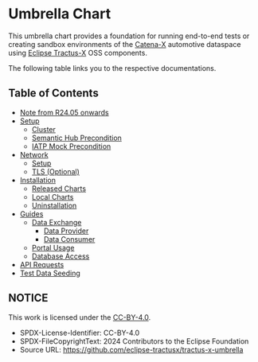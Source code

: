 # Umbrella Chart

This umbrella chart provides a foundation for running end-to-end tests or creating sandbox environments of the [Catena-X](https://catena-x.net/en/) automotive dataspace using
[Eclipse Tractus-X](https://projects.eclipse.org/projects/automotive.tractusx) OSS components.

The following table links you to the respective documentations.

## **Table of Contents**
- [Note from R24.05 onwards](user/note-r2405-onwards)
- [Setup](user/setup)
    - [Cluster](user/setup/README.md)
    - [Semantic Hub Precondition](user/setup/semantic-hub.md)
    - [IATP Mock Precondition](user/setup/iatp-mock.md)
- [Network](user/network)
    - [Setup](user/network/README.md)
    - [TLS (Optional)](user/network/tls.md)
- [Installation](user/installation/README.md)
    - [Released Charts](user/installation/released-chart.md)
    - [Local Charts](user/installation/local-repository.md)
    - [Uninstallation](user/installation/uninstallation.md)
- [Guides](user/guides)
    - [Data Exchange](user/guides/data-exchange.md)
        - [Data Provider](user/guides/data-exchange/provide-data.md)
        - [Data Consumer](user/guides/data-exchange/consume-data.md)
    - [Portal Usage](user/guides/portal-usage.md)
    - [Database Access](user/guides/database-access.md)
- [API Requests](api/README.md)
- [Test Data Seeding](test-data-seeding)

## NOTICE

This work is licensed under the [CC-BY-4.0](https://creativecommons.org/licenses/by/4.0/legalcode).

* SPDX-License-Identifier: CC-BY-4.0
* SPDX-FileCopyrightText: 2024 Contributors to the Eclipse Foundation
* Source URL: <https://github.com/eclipse-tractusx/tractus-x-umbrella>
